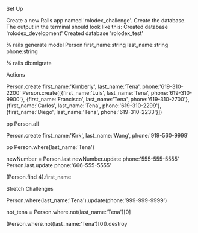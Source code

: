 Set Up

Create a new Rails app named 'rolodex_challenge'.
Create the database. The output in the terminal should look like this:
Created database 'rolodex_development'
Created database 'rolodex_test'

<!-- Generate a model called Person with a first_name, last_name, and phone. All fields should be strings. -->

% rails generate model Person first_name:string last_name:string phone:string

<!-- Run a migration to set up the database. -->

% rails db:migrate

<!-- Open up Rails console. -->

Actions

<!-- Add five family members into the Person table in the Rails console. -->

Person.create first_name:'Kimberly', last_name:'Tena', phone:'619-310-2200'
Person.create([{first_name:'Luis', last_name:'Tena', phone:'619-310-9900'},
{first_name:'Francisco', last_name:'Tena', phone:'619-310-2700'},
{first_name:'Carlos', last_name:'Tena', phone:'619-310-2299'},
{first_name:'Diego', last_name:'Tena', phone:'619-310-2233'}])

<!-- Retrieve all the items in the database. -->

pp Person.all

<!-- Add yourself to the Person table. -->

Person.create first_name:'Kirk', last_name:'Wang', phone:'919-560-9999'

<!-- Retrieve all the entries that have the same last_name as you. -->

pp Person.where(last_name:'Tena')

<!-- Update the phone number of the last entry in the database. -->

newNumber = Person.last
newNumber.update phone:'555-555-5555'
Person.last.update phone:'666-555-5555'

<!-- Retrieve the first_name of the third Person in the database. -->

(Person.find 4).first_name

Stretch Challenges

<!-- Update all the family members with the same last_name as you, to have the same phone number as you. -->

Person.where(last_name:'Tena').update(phone:'999-999-9999')

<!-- Remove all family members that do not have your last_name. -->

not_tena = Person.where.not(last_name:'Tena')[0]

(Person.where.not(last_name:'Tena')[0]).destroy
